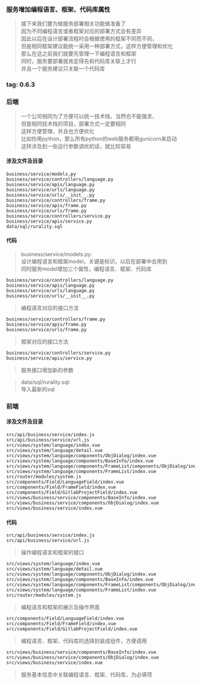 ### 服务增加编程语言、框架、代码库属性
> 接下来我们要为做服务部署相关功能做准备了  
> 因为不同编程语言或者框架对应的部署方式会有差异  
> 因此以后在设计部署流程时会根据使用的框架不同而不同，  
> 但是相同框架建议能统一采用一种部署方式，这样方便管理和优化  
> 那么在这之前我们就要先管理一下编程语言和框架  
> 同时，服务要部署就肯定得先和代码库关联上才行  
> 并且一个服务建议只关联一个代码库  

### tag: 0.6.3

### 后端
> 一个公司相同为了方便可以统一技术栈，当然也不能强求，  
> 但是相同技术栈的项目，部署方式一定要相同  
> 这样方便管理，并且也方便优化  
> 比如你用python，那么所有python的web服务都用gunicorn来启动  
> 这样涉及到一些运行参数调优的话，就比较容易  

#### 涉及文件及目录
```
business/service/models.py
business/service/controllers/language.py
business/service/apis/language.py
business/service/urls/language.py
business/service/urls/__init__.py
business/service/controllers/frame.py
business/service/apis/frame.py
business/service/urls/frame.py
business/service/controllers/service.py
business/service/apis/service.py
data/sql/rurality.sql
```

#### 代码
> business/service/models.py:  
> 设计编程语言和框架model，关键是标识，以后在部署中会用到  
> 同时服务model增加三个属性，编程语言、框架、代码库  

>
```
business/service/controllers/language.py
business/service/apis/language.py
business/service/urls/language.py
business/service/urls/__init__.py
```
> 编程语言对应的接口方法  

>
```
business/service/controllers/frame.py
business/service/apis/frame.py
business/service/urls/frame.py
```
> 框架对应的接口方法  

>
```
business/service/controllers/service.py
business/service/apis/service.py
```
> 服务接口增加新的参数  

> data/sql/rurality.sql:  
> 导入最新的sql  


### 前端

#### 涉及文件及目录
```
src/api/business/service/index.js
src/api/business/service/url.js
src/views/system/language/index.vue
src/views/system/language/detail.vue
src/views/system/language/components/ObjDialog/index.vue
src/views/system/language/components/BaseInfo/index.vue
src/views/system/language/components/FrameList/components/ObjDialog/index.vue
src/views/system/language/components/FrameList/index.vue
src/router/modules/system.js
src/components/Field/LanguageField/index.vue
src/components/Field/FrameField/index.vue
src/components/Field/GitlabProjectField/index.vue
src/views/business/service/components/BaseInfo/index.vue
src/views/business/service/components/ObjDialog/index.vue
src/views/business/service/index.vue

```

#### 代码
>
```
src/api/business/service/index.js
src/api/business/service/url.js
```
> 操作编程语言和框架的接口  

>
```
src/views/system/language/index.vue
src/views/system/language/detail.vue
src/views/system/language/components/ObjDialog/index.vue
src/views/system/language/components/BaseInfo/index.vue
src/views/system/language/components/FrameList/components/ObjDialog/index.vue
src/views/system/language/components/FrameList/index.vue
src/router/modules/system.js
```
> 编程语言和框架的展示及操作界面  

>
```
src/components/Field/LanguageField/index.vue
src/components/Field/FrameField/index.vue
src/components/Field/GitlabProjectField/index.vue
```
> 编程语言、框架、代码库的选择封装成组件，方便调用  

>
```
src/views/business/service/components/BaseInfo/index.vue
src/views/business/service/components/ObjDialog/index.vue
src/views/business/service/index.vue
```
> 服务基本信息中关联编程语言、框架、代码库，为必填项  
